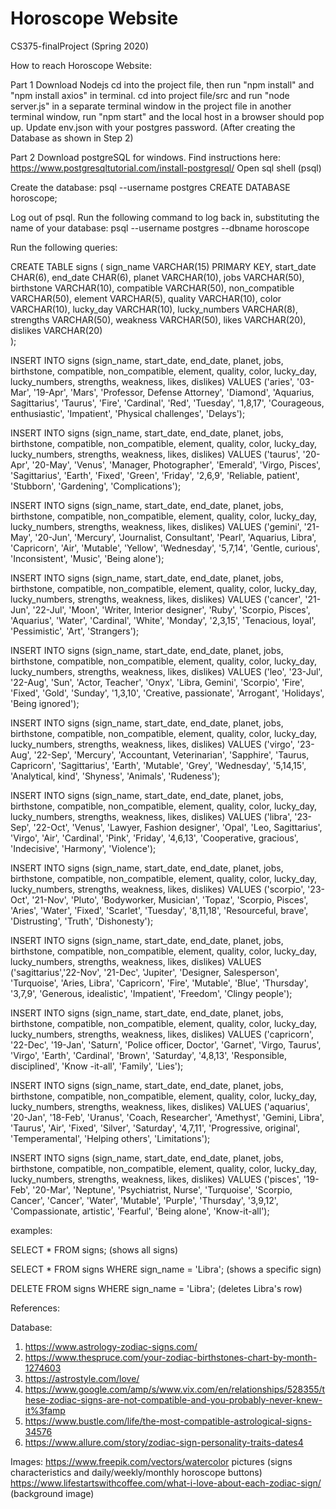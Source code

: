 # Horoscope Website

CS375-finalProject (Spring 2020) 

How to reach Horoscope Website:

Part 1
Download Nodejs
cd into the project file, then run "npm install" and "npm install axios" in terminal.
cd into project file/src and run "node server.js" in a separate terminal window
in the project file in another terminal window, run "npm start" and the local host in a browser should pop up.
Update env.json with your postgres password. (After creating the Database as shown in Step 2)


Part 2 
Download postgreSQL for windows. Find instructions here: https://www.postgresqltutorial.com/install-postgresql/
Open sql shell (psql)

Create the database:
psql --username postgres
CREATE DATABASE horoscope;

Log out of psql. Run the following command to log back in, substituting the name of your database:
psql --username postgres --dbname horoscope

Run the following queries:

CREATE TABLE signs (
    sign_name VARCHAR(15) PRIMARY KEY,
    start_date CHAR(6),
    end_date CHAR(6),
    planet VARCHAR(10),
    jobs VARCHAR(50),
    birthstone VARCHAR(10),
    compatible VARCHAR(50),
    non_compatible VARCHAR(50),
    element VARCHAR(5),
    quality VARCHAR(10),
    color VARCHAR(10),
    lucky_day VARCHAR(10),
    lucky_numbers VARCHAR(8),
    strengths VARCHAR(50),
    weakness VARCHAR(50),
    likes VARCHAR(20),
    dislikes VARCHAR(20)     
   );

INSERT INTO signs (sign_name, start_date, end_date, planet, jobs, birthstone, compatible, non_compatible, element, quality, color, lucky_day, lucky_numbers, strengths, weakness, likes, dislikes) VALUES ('aries', '03-Mar', '19-Apr', 'Mars',	'Professor, Defense Attorney', 'Diamond', 'Aquarius, Sagittarius', 'Taurus', 'Fire', 'Cardinal', 'Red', 'Tuesday', '1,8,17', 'Courageous, enthusiastic', 'Impatient', 'Physical challenges', 'Delays');

INSERT INTO signs (sign_name, start_date, end_date, planet, jobs, birthstone, compatible, non_compatible, element, quality, color, lucky_day, lucky_numbers, strengths, weakness, likes, dislikes) VALUES ('taurus', '20-Apr', '20-May', 'Venus', 'Manager, Photographer', 'Emerald', 'Virgo, Pisces', 'Sagittarius', 'Earth', 'Fixed', 'Green', 'Friday', '2,6,9', 'Reliable, patient', 'Stubborn', 'Gardening', 'Complications'); 

INSERT INTO signs (sign_name, start_date, end_date, planet, jobs, birthstone, compatible, non_compatible, element, quality, color, lucky_day, lucky_numbers, strengths, weakness, likes, dislikes) VALUES ('gemini', '21-May', '20-Jun', 'Mercury', 'Journalist, Consultant', 'Pearl', 'Aquarius, Libra', 'Capricorn', 'Air', 'Mutable', 'Yellow', 'Wednesday', '5,7,14', 'Gentle, curious', 'Inconsistent', 'Music', 'Being alone');

INSERT INTO signs (sign_name, start_date, end_date, planet, jobs, birthstone, compatible, non_compatible, element, quality, color, lucky_day, lucky_numbers, strengths, weakness, likes, dislikes) VALUES ('cancer', '21-Jun', '22-Jul', 'Moon', 'Writer, Interior designer', 'Ruby', 'Scorpio, Pisces', 'Aquarius', 'Water', 'Cardinal', 'White', 'Monday', '2,3,15', 'Tenacious, loyal', 'Pessimistic', 'Art', 'Strangers');

INSERT INTO signs (sign_name, start_date, end_date, planet, jobs, birthstone, compatible, non_compatible, element, quality, color, lucky_day, lucky_numbers, strengths, weakness, likes, dislikes) VALUES ('leo', '23-Jul', '22-Aug', 'Sun', 'Actor, Teacher', 'Onyx', 'Libra, Gemini', 'Scorpio', 'Fire', 'Fixed', 'Gold', 'Sunday', '1,3,10', 'Creative, passionate', 'Arrogant', 'Holidays', 'Being ignored'); 

INSERT INTO signs (sign_name, start_date, end_date, planet, jobs, birthstone, compatible, non_compatible, element, quality, color, lucky_day, lucky_numbers, strengths, weakness, likes, dislikes) VALUES ('virgo', '23-Aug', '22-Sep', 'Mercury', 'Accountant, Veterinarian', 'Sapphire', 'Taurus, Capricorn', 'Sagittarius', 'Earth', 'Mutable', 'Grey', 'Wednesday', '5,14,15',	'Analytical, kind', 'Shyness', 	'Animals', 'Rudeness'); 

INSERT INTO signs (sign_name, start_date, end_date, planet, jobs, birthstone, compatible, non_compatible, element, quality, color, lucky_day, lucky_numbers, strengths, weakness, likes, dislikes) VALUES ('libra',	'23-Sep', '22-Oct', 'Venus', 'Lawyer, Fashion designer', 'Opal', 'Leo, Sagittarius', 'Virgo', 'Air', 'Cardinal', 'Pink', 'Friday', '4,6,13', 'Cooperative, gracious', 'Indecisive', 'Harmony', 'Violence'); 

INSERT INTO signs (sign_name, start_date, end_date, planet, jobs, birthstone, compatible, non_compatible, element, quality, color, lucky_day, lucky_numbers, strengths, weakness, likes, dislikes) VALUES ('scorpio', '23-Oct',	'21-Nov', 'Pluto', 'Bodyworker, Musician', 'Topaz', 'Scorpio, Pisces', 'Aries', 'Water', 'Fixed', 'Scarlet', 'Tuesday', '8,11,18', 'Resourceful, brave', 'Distrusting', 'Truth', 'Dishonesty'); 

INSERT INTO signs (sign_name, start_date, end_date, planet, jobs, birthstone, compatible, non_compatible, element, quality, color, lucky_day, lucky_numbers, strengths, weakness, likes, dislikes) VALUES ('sagittarius','22-Nov', '21-Dec', 'Jupiter', 'Designer, Salesperson', 'Turquoise', 'Aries, Libra', 'Capricorn', 'Fire', 'Mutable', 'Blue', 'Thursday', '3,7,9', 'Generous, idealistic', 'Impatient', 'Freedom', 'Clingy people');

INSERT INTO signs (sign_name, start_date, end_date, planet, jobs, birthstone, compatible, non_compatible, element, quality, color, lucky_day, lucky_numbers, strengths, weakness, likes, dislikes) VALUES ('capricorn', '22-Dec', '19-Jan', 'Saturn', 'Police officer, Doctor', 'Garnet', 'Virgo, Taurus', 'Virgo', 'Earth', 'Cardinal', 'Brown', 'Saturday', '4,8,13', 'Responsible, disciplined', 'Know -it-all',	'Family', 'Lies');

INSERT INTO signs (sign_name, start_date, end_date, planet, jobs, birthstone, compatible, non_compatible, element, quality, color, lucky_day, lucky_numbers, strengths, weakness, likes, dislikes) VALUES ('aquarius', '20-Jan', '18-Feb', 'Uranus', 'Coach, Researcher', 'Amethyst', 'Gemini, Libra', 'Taurus', 'Air', 'Fixed', 'Silver', 'Saturday', '4,7,11', 'Progressive, original', 'Temperamental', 'Helping others', 'Limitations'); 

INSERT INTO signs (sign_name, start_date, end_date, planet, jobs, birthstone, compatible, non_compatible, element, quality, color, lucky_day, lucky_numbers, strengths, weakness, likes, dislikes) VALUES ('pisces', '19-Feb', '20-Mar', 'Neptune', 'Psychiatrist, Nurse', 'Turquoise', 'Scorpio, Cancer', 'Cancer', 'Water', 'Mutable', 'Purple', 'Thursday', '3,9,12', 'Compassionate, artistic', 'Fearful', 'Being alone', 'Know-it-all');

examples:

SELECT * FROM signs; (shows all signs)

SELECT * FROM signs WHERE sign_name = 'Libra'; (shows a specific sign)

DELETE FROM signs WHERE sign_name = 'Libra'; (deletes Libra's row)





References:

Database:
1. https://www.astrology-zodiac-signs.com/
2. https://www.thespruce.com/your-zodiac-birthstones-chart-by-month-1274603
3. https://astrostyle.com/love/
4. https://www.google.com/amp/s/www.vix.com/en/relationships/528355/these-zodiac-signs-are-not-compatible-and-you-probably-never-knew-it%3famp
5. https://www.bustle.com/life/the-most-compatible-astrological-signs-34576
6. https://www.allure.com/story/zodiac-sign-personality-traits-dates4

Images:
https://www.freepik.com/vectors/watercolor pictures (signs characteristics and daily/weekly/monthly horoscope buttons)
https://www.lifestartswithcoffee.com/what-i-love-about-each-zodiac-sign/  (background image)
